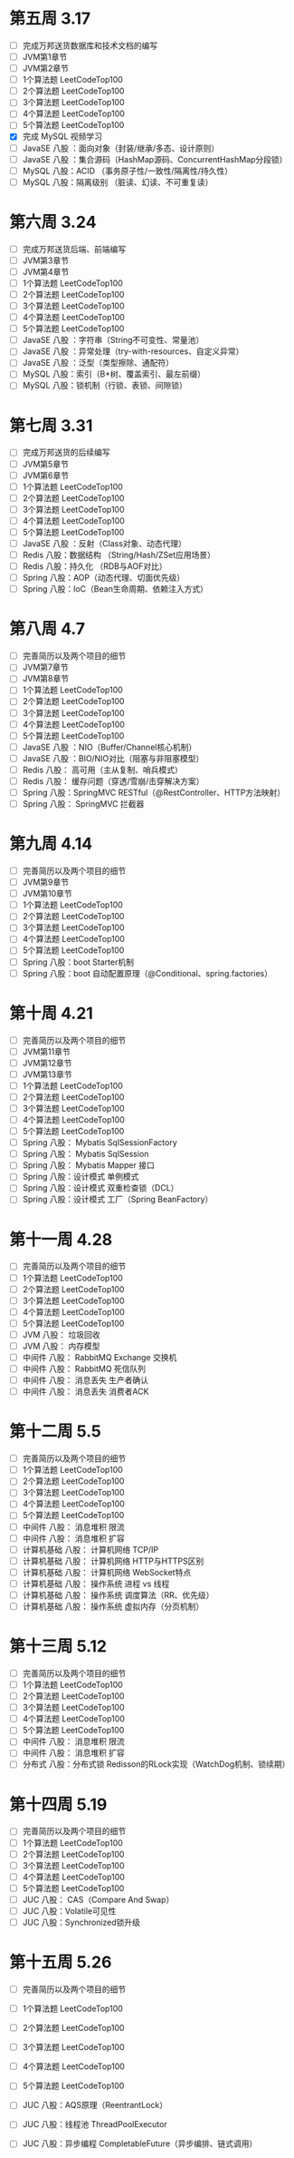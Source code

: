 # 第五周 3.17
- [ ] 完成万邦送货数据库和技术文档的编写
- [ ] JVM第1章节
- [ ] JVM第2章节
- [ ] 1个算法题 LeetCodeTop100
- [ ] 2个算法题 LeetCodeTop100
- [ ] 3个算法题 LeetCodeTop100
- [ ] 4个算法题 LeetCodeTop100
- [ ] 5个算法题 LeetCodeTop100
- [x] 完成 MySQL 视频学习
- [ ] JavaSE 八股 ：面向对象（封装/继承/多态、设计原则）
- [ ] JavaSE 八股 ：集合源码（HashMap源码、ConcurrentHashMap分段锁）
- [ ] MySQL 八股：ACID （事务原子性/一致性/隔离性/持久性）
- [ ] MySQL 八股：隔离级别 （脏读、幻读、不可重复读）
# 第六周 3.24
- [ ] 完成万邦送货后端、前端编写
- [ ] JVM第3章节
- [ ] JVM第4章节
- [ ] 1个算法题 LeetCodeTop100
- [ ] 2个算法题 LeetCodeTop100
- [ ] 3个算法题 LeetCodeTop100
- [ ] 4个算法题 LeetCodeTop100
- [ ] 5个算法题 LeetCodeTop100
- [ ] JavaSE 八股 ：字符串（String不可变性、常量池）
- [ ] JavaSE 八股 ：异常处理（try-with-resources、自定义异常）
- [ ] JavaSE 八股 ：泛型（类型擦除、通配符）
- [ ] MySQL 八股：索引（B+树、覆盖索引、最左前缀）
- [ ] MySQL 八股：锁机制（行锁、表锁、间隙锁）
# 第七周 3.31
- [ ] 完成万邦送货的后续编写
- [ ] JVM第5章节
- [ ] JVM第6章节
- [ ] 1个算法题 LeetCodeTop100
- [ ] 2个算法题 LeetCodeTop100
- [ ] 3个算法题 LeetCodeTop100
- [ ] 4个算法题 LeetCodeTop100
- [ ] 5个算法题 LeetCodeTop100
- [ ] JavaSE 八股 ：反射（Class对象、动态代理）
- [ ] Redis 八股：数据结构 （String/Hash/ZSet应用场景）
- [ ] Redis 八股：持久化 （RDB与AOF对比）
- [ ] Spring 八股：AOP（动态代理、切面优先级）
- [ ] Spring 八股：IoC（Bean生命周期、依赖注入方式）
# 第八周 4.7
- [ ] 完善简历以及两个项目的细节
- [ ] JVM第7章节
- [ ] JVM第8章节
- [ ] 1个算法题 LeetCodeTop100
- [ ] 2个算法题 LeetCodeTop100
- [ ] 3个算法题 LeetCodeTop100
- [ ] 4个算法题 LeetCodeTop100
- [ ] 5个算法题 LeetCodeTop100
- [ ] JavaSE 八股 ：NIO（Buffer/Channel核心机制）
- [ ] JavaSE 八股 ：BIO/NIO对比（阻塞与非阻塞模型）
- [ ] Redis 八股： 高可用（主从复制、哨兵模式）
- [ ] Redis 八股： 缓存问题（穿透/雪崩/击穿解决方案）
- [ ] Spring 八股：SpringMVC RESTful（@RestController、HTTP方法映射）
- [ ] Spring 八股： SpringMVC 拦截器
# 第九周 4.14
- [ ] 完善简历以及两个项目的细节
- [ ] JVM第9章节
- [ ] JVM第10章节
- [ ] 1个算法题 LeetCodeTop100
- [ ] 2个算法题 LeetCodeTop100
- [ ] 3个算法题 LeetCodeTop100
- [ ] 4个算法题 LeetCodeTop100
- [ ] 5个算法题 LeetCodeTop100
- [ ] Spring 八股：boot Starter机制
- [ ] Spring 八股：boot 自动配置原理（@Conditional、spring.factories）
# 第十周 4.21
- [ ] 完善简历以及两个项目的细节
- [ ] JVM第11章节
- [ ] JVM第12章节
- [ ] JVM第13章节
- [ ] 1个算法题 LeetCodeTop100
- [ ] 2个算法题 LeetCodeTop100
- [ ] 3个算法题 LeetCodeTop100
- [ ] 4个算法题 LeetCodeTop100
- [ ] 5个算法题 LeetCodeTop100
- [ ] Spring 八股： Mybatis SqlSessionFactory
- [ ] Spring 八股： Mybatis SqlSession
- [ ] Spring 八股： Mybatis Mapper 接口
- [ ] Spring 八股：设计模式 单例模式
- [ ] Spring 八股：设计模式 双重检查锁（DCL）
- [ ] Spring 八股：设计模式 工厂（Spring BeanFactory）
# 第十一周 4.28
- [ ] 完善简历以及两个项目的细节
- [ ] 1个算法题 LeetCodeTop100
- [ ] 2个算法题 LeetCodeTop100
- [ ] 3个算法题 LeetCodeTop100
- [ ] 4个算法题 LeetCodeTop100
- [ ] 5个算法题 LeetCodeTop100
- [ ] JVM 八股： 垃圾回收
- [ ] JVM 八股： 内存模型
- [ ] 中间件 八股： RabbitMQ Exchange 交换机
- [ ] 中间件 八股： RabbitMQ 死信队列
- [ ] 中间件 八股： 消息丢失 生产者确认
- [ ] 中间件 八股： 消息丢失 消费者ACK

# 第十二周 5.5
- [ ] 完善简历以及两个项目的细节
- [ ] 1个算法题 LeetCodeTop100
- [ ] 2个算法题 LeetCodeTop100
- [ ] 3个算法题 LeetCodeTop100
- [ ] 4个算法题 LeetCodeTop100
- [ ] 5个算法题 LeetCodeTop100
- [ ] 中间件 八股： 消息堆积 限流
- [ ] 中间件 八股： 消息堆积 扩容
- [ ] 计算机基础 八股： 计算机网络 TCP/IP
- [ ] 计算机基础 八股： 计算机网络 HTTP与HTTPS区别
- [ ] 计算机基础 八股： 计算机网络 WebSocket特点
- [ ] 计算机基础 八股： 操作系统 进程 vs 线程
- [ ] 计算机基础 八股： 操作系统 调度算法（RR、优先级）
- [ ] 计算机基础 八股： 操作系统 虚拟内存（分页机制）
# 第十三周 5.12
- [ ] 完善简历以及两个项目的细节
- [ ] 1个算法题 LeetCodeTop100
- [ ] 2个算法题 LeetCodeTop100
- [ ] 3个算法题 LeetCodeTop100
- [ ] 4个算法题 LeetCodeTop100
- [ ] 5个算法题 LeetCodeTop100
- [ ] 中间件 八股： 消息堆积 限流
- [ ] 中间件 八股： 消息堆积 扩容
- [ ] 分布式 八股：分布式锁 Redisson的RLock实现（WatchDog机制、锁续期）
# 第十四周 5.19
- [ ] 完善简历以及两个项目的细节
- [ ] 1个算法题 LeetCodeTop100
- [ ] 2个算法题 LeetCodeTop100
- [ ] 3个算法题 LeetCodeTop100
- [ ] 4个算法题 LeetCodeTop100
- [ ] 5个算法题 LeetCodeTop100
- [ ] JUC 八股： CAS（Compare And Swap）
- [ ] JUC 八股：Volatile可见性
- [ ] JUC 八股：Synchronized锁升级
# 第十五周 5.26
- [ ] 完善简历以及两个项目的细节
- [ ] 1个算法题 LeetCodeTop100
- [ ] 2个算法题 LeetCodeTop100
- [ ] 3个算法题 LeetCodeTop100
- [ ] 4个算法题 LeetCodeTop100
- [ ] 5个算法题 LeetCodeTop100
- [ ] JUC 八股：AQS原理（ReentrantLock）
- [ ] JUC 八股：线程池 ThreadPoolExecutor 
- [ ] JUC 八股：异步编程 CompletableFuture（异步编排、链式调用）

